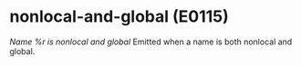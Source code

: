 # nonlocal-and-global (E0115)

*Name %r is nonlocal and global* Emitted when a name is both nonlocal
and global.
